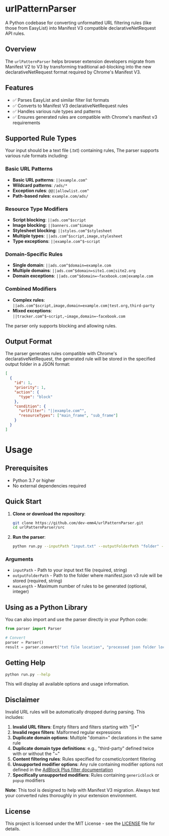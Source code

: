 # urlPatternParser

A Python codebase for converting unformatted URL filtering rules (like those from EasyList) into Manifest V3 compatible declarativeNetRequest API rules.

## Overview

The `urlPatternParser` helps browser extension developers migrate from Manifest V2 to V3 by transforming traditional ad-blocking into the new declarativeNetRequest format required by Chrome's Manifest V3.

## Features

- ✅ Parses EasyList and similar filter list formats
- ✅ Converts to Manifest V3 declarativeNetRequest rules
- ✅ Handles various rule types and patterns
- ✅ Ensures generated rules are compatible with Chrome's manifest v3 requirements

## Supported Rule Types
Your input should be a text file (.txt) containing rules, The parser supports various rule formats including:

### Basic URL Patterns
- **Basic URL patterns**: `||example.com^`
- **Wildcard patterns**: `/ads/*`
- **Exception rules**: `@@||allowlist.com^`
- **Path-based rules**: `example.com/ads/`

### Resource Type Modifiers
- **Script blocking**: `||ads.com^$script`
- **Image blocking**: `||banners.com^$image`
- **Stylesheet blocking**: `||styles.com^$stylesheet`
- **Multiple types**: `||ads.com^$script,image,stylesheet`
- **Type exceptions**: `||example.com^$~script`

### Domain-Specific Rules
- **Single domain**: `||ads.com^$domain=example.com`
- **Multiple domains**: `||ads.com^$domain=site1.com|site2.org`
- **Domain exceptions**: `||ads.com^$domain=~facebook.com|example.com`

### Combined Modifiers
- **Complex rules**: `||ads.com^$script,image,domain=example.com|test.org,third-party`
- **Mixed exceptions**: `||tracker.com^$~script,~image,domain=~facebook.com`

The parser only supports blocking and allowing rules.

## Output Format
The parser generates rules compatible with Chrome's declarativeNetRequest, the generated rule will be stored in the specified output folder in a JSON format:

```json
[
  {
    "id": 1,
    "priority": 1,
    "action": {
      "type": "block"
    },
    "condition": {
      "urlFilter": "||example.com^",
      "resourceTypes": ["main_frame", "sub_frame"]
    }
  }
]
```

# Usage

## Prerequisites
- Python 3.7 or higher
- No external dependencies required

## Quick Start

1. **Clone or download the repository**:
   ```bash
   git clone https://github.com/dev-emm4/urlPatternParser.git
   cd urlPatternParser/src
   ```

2. **Run the parser**:
   ```bash
   python run.py --inputPath "input.txt" --outputFolderPath "folder" --maxLength 30000
   ```

### Arguments

- `inputPath` - Path to your input text file (required, string)
- `outputFolderPath` - Path to the folder where manifest.json v3 rule will be stored (required, string)
- `maxLength` - Maximum number of rules to be generated (optional, integer)

## Using as a Python Library

You can also import and use the parser directly in your Python code:

```python
from parser import Parser

# Convert
parser = Parser()
result = parser.convert("txt file location", "processed json folder location", 30000)
```

## Getting Help

```bash
python run.py --help
```

This will display all available options and usage information.

## Disclaimer

Invalid URL rules will be automatically dropped during parsing. This includes:

1. **Invalid URL filters**: Empty filters and filters starting with "||*"
2. **Invalid regex filters**: Malformed regular expressions
3. **Duplicate domain options**: Multiple "domain=" declarations in the same rule
4. **Duplicate domain type definitions**: e.g., "third-party" defined twice with or without the "~"
5. **Content filtering rules**: Rules specified for cosmetic/content filtering
6. **Unsupported modifier options**: Any rule containing modifier options not defined in the [AdBlock Plus filter documentation](https://help.adblockplus.org/hc/en-us/articles/360062733293-How-to-write-filters)
7. **Specifically unsupported modifiers**: Rules containing `genericblock` or `popup` modifiers

**Note**: This tool is designed to help with Manifest V3 migration. Always test your converted rules thoroughly in your extension environment.

## License

This project is licensed under the MIT License - see the [LICENSE](LICENSE) file for details.
